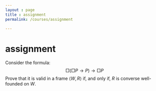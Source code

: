 ```yaml
---
layout : page
title : assignment
permalink: /courses/assignment

---
```


<script type="text/javascript" async
  src="https://cdnjs.cloudflare.com/ajax/libs/mathjax/2.7.7/MathJax.js?config=TeX-MML-AM_CHTML"></script>

# assignment

Consider the formula:
$$
\Box (\Box P \to P) \to \Box P
$$
Prove that it is valid in a frame $\langle W, R\rangle$ if, and only if, $R$ is converse well-founded on $W$.